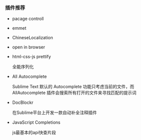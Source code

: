 ### 插件推荐

- pacage controll
- emmet
- ChineseLocalization
- open in browser
- html-css-js prettify

	全能序列化

- All Autocomplete

	Sublime Text 默认的 Autocomplete 功能只考虑当前的文件，而 AllAutocomplete 插件会搜索所有打开的文件来寻找匹配的提示词

- DocBlockr

	在Sublime平台上开发一款自动补全注释插件

- JavaScript Completions

	js最基本的api快查片段